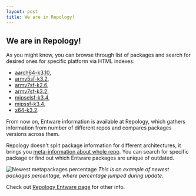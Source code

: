 ```yaml
---
layout: post
title: We are in Repology!
---
```

## We are in Repology!

As you might know, you can browse through list of packages and search for desired ones for specific platform via HTML indexes:

* [aarch64-k3.10](https://bin.entware.net/aarch64-k3.10/Packages.html),
* [armv5sf-k3.2](https://bin.entware.net/armv5sf-k3.2/Packages.html),
* [armv7sf-k2.6](https://bin.entware.net/armv7sf-k2.6/Packages.html),
* [armv7sf-k3.2](https://bin.entware.net/armv7sf-k3.2/Packages.html),
* [mipselsf-k3.4](https://bin.entware.net/mipselsf-k3.4/Packages.html),
* [mipssf-k3.4](https://bin.entware.net/mipssf-k3.4/Packages.html),
* [x64-k3.2](https://bin.entware.net/x64-k3.2/Packages.html).

From now on, Entware information is available at Repology, which gathers information from number of different repos and compares packages versions across them.

Repology doesn't split package information for different architectures, it brings you [meta-information about whole repo](https://repology.org/metapackages/?inrepo=entware). You can search for specific package or find out which Entware packages are unique of outdated.

![Newest metapackages percentage]({{site.baseurl}}/assets/metapackages_newest_percent.gif)
_This is an example of newest packages percentage, where percentage jumped during update._

Check out [Repology Entware page](https://repology.org/repository/entware) for other info.
